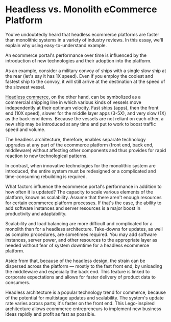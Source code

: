 # Headless vs. Monolith eCommerce Platform
You've undoubtedly heard that headless ecommerce platforms are faster than monolithic systems in a variety of industry reviews. In this essay, we'll explain why using easy-to-understand example.

An ecommerce portal's performance over time is influenced by the introduction of new technologies and their adoption into the platform.

As an example, consider a military convoy of ships with a single slow ship at the rear (let's say it has 1X speed). Even if you employ the coolest and fastest ship to the convoy, it will still arrive at the destination at the speed of the slowest vessel.

[Headless commerce](https://virtocommerce.com/headless-ecommerce), on the other hand, can be symbolized as a commercial shipping line in which various kinds of vessels move independently at their optimum velocity. Fast ships (apps), then the front end (10X speed), slower for the middle layer apps (3-5X), and very slow (1X) as the back-end items. Because the vessels are not reliant on each other, a new ship may be introduced at any time and put to work to boost traffic speed and volume.

The headless architecture, therefore, enables separate technology upgrades at any part of the ecommerce platform (front end, back end, middleware) without affecting other components and thus provides for rapid reaction to new technological patterns.

In contrast, when innovative technologies for the monolithic system are introduced, the entire system must be redesigned or a complicated and time-consuming rebuilding is required.

What factors influence the ecommerce portal's performance in addition to how often it is updated? The capacity to scale various elements of the platform, known as scalability. Assume that there aren't enough resources for certain ecommerce platform processes. If that's the case, the ability to add software instances and server resources is a major boost in productivity and adaptability.

Scalability and load balancing are more difficult and complicated for a monolith than for a headless architecture. Take-downs for updates, as well as complex procedures, are sometimes required. You may add software instances, server power, and other resources to the appropriate layer as needed without fear of system downtime for a headless ecommerce platform.

Aside from that, because of the headless design, the strain can be dispersed across the platform — mostly to the fast front end, by unloading the middleware and especially the back end. This feature is linked to corporate expectations and allows for faster delivery of product data to consumers.

Headless architecture is a popular technology trend for commerce, because of the potential for multistage updates and scalability. The system's update rate varies across parts; it's faster on the front end. This Lego-inspired architecture allows ecommerce entrepreneurs to implement new business ideas rapidly and profit as fast as possible.
